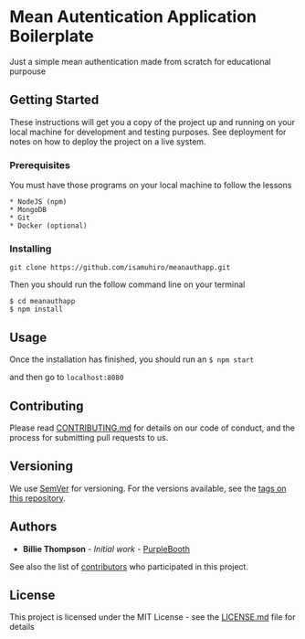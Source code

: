 # Mean Autentication Application Boilerplate

Just a simple mean authentication made from scratch for educational purpouse

## Getting Started

These instructions will get you a copy of the project up and running on your local machine for development and testing purposes. See deployment for notes on how to deploy the project on a live system.

### Prerequisites

You must have those programs on your local machine to follow the lessons

```
* NodeJS (npm) 
* MongoDB
* Git
* Docker (optional)
```

### Installing

```
git clone https://github.com/isamuhiro/meanauthapp.git
```

Then you should run the follow command line on your terminal

```
$ cd meanauthapp
$ npm install
```

## Usage

Once the installation has finished, you should run an ```$ npm start```

and then go to ```localhost:8080```


## Contributing

Please read [CONTRIBUTING.md](https://gist.github.com/PurpleBooth/b24679402957c63ec426) for details on our code of conduct, and the process for submitting pull requests to us.

## Versioning

We use [SemVer](http://semver.org/) for versioning. For the versions available, see the [tags on this repository](https://github.com/your/project/tags). 

## Authors

* **Billie Thompson** - *Initial work* - [PurpleBooth](https://github.com/PurpleBooth)

See also the list of [contributors](https://github.com/your/project/contributors) who participated in this project.

## License

This project is licensed under the MIT License - see the [LICENSE.md](LICENSE.md) file for details
